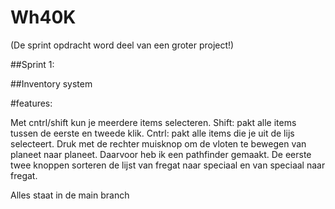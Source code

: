 # Wh40K
(De sprint opdracht word deel van een groter project!)

##Sprint 1:

##Inventory system

#features:

Met cntrl/shift kun je meerdere items selecteren. Shift: pakt alle items tussen de eerste en tweede klik. Cntrl: pakt alle items die je uit de lijs selecteert.
Druk met de rechter muisknop om de vloten te bewegen van planeet naar planeet.
Daarvoor heb ik een pathfinder gemaakt.
De eerste twee knoppen sorteren de lijst van fregat naar speciaal en van speciaal naar fregat.

Alles staat in de main branch
